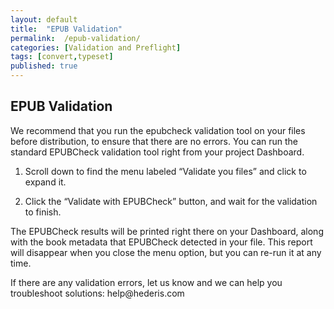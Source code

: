 ```yaml
---
layout: default
title:  "EPUB Validation"
permalink:  /epub-validation/
categories: [Validation and Preflight]
tags: [convert,typeset]
published: true
---
```


<section data-type="chapter" class="hsecchapter" data-hederis-type="hsecchapter" id="epub-validation" data-pi-attrs="id: epub-validation; data-tags: convert,typeset;" role="doc-chapter" data-tags="convert,typeset" data-author-name=" " data-book-title=" " title="EPUB Validation"><h1 data-hederis-type="hblkchaptitle" class="hblkchaptitle" id="pHdR47XTs">EPUB Validation</h1><p class="hblkp" data-hederis-type="hblkp" id="puS4pdF6v">We recommend that you run the epubcheck validation tool on your files before distribution, to ensure that there are no errors. You can run the standard EPUBCheck validation tool right from your project Dashboard. </p><ol class="hwprnumlist" data-hederis-type="hwprnumlist" id="pn7e4iv93"><li class="hblkoli" data-hederis-type="hblkoli" id="liTAj0MdkB"><p class="hblkoli" data-hederis-type="hblklip" id="p0ph27F2m">Scroll down to find the menu labeled &#8220;Validate you files&#8221; and click to expand it.</p></li><li class="hblkoli" data-hederis-type="hblkoli" id="liwxYUDPOH"><p class="hblkoli" data-hederis-type="hblklip" id="pOyZyTwiZ">Click the &#8220;Validate with EPUBCheck&#8221; button, and wait for the validation to finish.</p></li></ol><p class="hblkp" data-hederis-type="hblkp" id="p5e7GnIbC">The EPUBCheck results will be printed right there on your Dashboard, along with the book metadata that EPUBCheck detected in your file. This report will disappear when you close the menu option, but you can re-run it at any time.</p><p class="hblkp" data-hederis-type="hblkp" id="pMChbtd9B">If there are any validation errors, let us know and we can help you troubleshoot solutions: help@hederis.com</p></section>